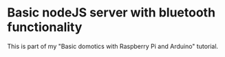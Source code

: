 # Basic nodeJS server with bluetooth functionality
This is part of my "Basic domotics with Raspberry Pi and Arduino" tutorial.
